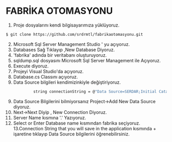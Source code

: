 # FABRİKA OTOMASYONU


1. Proje dosyalarını kendi bilgisayarımıza yüklüyoruz.

```sh
$ git clone https://github.com/srdrmtl/fabrikaotomasyonu.git
```
2. Microsoft Sql Server Management Studio ' yu açıyoruz.
3. Databases Sağ Tıklayıp ,New Database Diyoruz.
4. 'fabrika' adında bir veritabanı oluşturuyoruz.
5. sqldump.sql dosyasını Microsoft Sql Server Management ile Açıyoruz.
6. Execute diyoruz.
7. Projeyi Visual Studio'da açıyoruz.
8. Database.cs Classını açıyoruz.
8. Data Source bilgileri kendimizinkiyle değiştiriyoruz.
```sh
            string connectionString = @"Data Source=SERDAR;Initial Catalog=fabrika;Integrated Security=True";
```
9. Data Source Bilgilerini bilmiyorsanız Project->Add New Data Source diyoruz.
10. Next->Next Diyip , New Connection Diyoruz.
11. Server Name kısmına '.' Yazıyoruz.
12. Select or Enter Database name kısmından fabrika seçiyoruz.
13.Connection String that you will save in the application kısmında + işaretine tıklayıp Data Source bilgilerini öğrenebilirsiniz.
